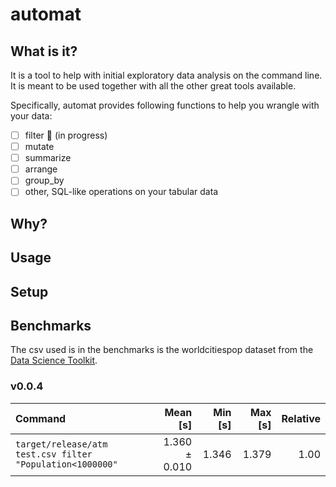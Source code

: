 # automat

## What is it?

It is a tool to help with initial exploratory data analysis on the command line. It is meant to be used together with all the other great tools available.

Specifically, automat provides following functions to help you wrangle with your data:

- [ ] filter :toolbox: (in progress)
- [ ] mutate
- [ ] summarize
- [ ] arrange
- [ ] group_by
- [ ] other, SQL-like operations on your tabular data

## Why?

## Usage

## Setup

## Benchmarks

The csv used is in the benchmarks is the worldcitiespop dataset from the [Data Science Toolkit](https://github.com/petewarden/dstkdata).

### v0.0.4

| Command                                                   |      Mean [s] | Min [s] | Max [s] | Relative |
| :-------------------------------------------------------- | ------------: | ------: | ------: | -------: |
| `target/release/atm test.csv filter "Population<1000000"` | 1.360 ± 0.010 |   1.346 |   1.379 |     1.00 |

